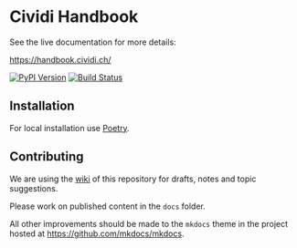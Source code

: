# Cividi Handbook

See the live documentation for more details:

https://handbook.cividi.ch/

[![PyPI Version][pypi-v-image]][pypi-v-link]
[![Build Status][travis-image]][travis-link]

[pypi-v-image]: https://img.shields.io/pypi/v/mkdocs-bootswatch.svg
[pypi-v-link]: https://pypi.python.org/pypi/mkdocs-bootswatch
[travis-image]: https://img.shields.io/travis/mkdocs/mkdocs-bootswatch/master.svg
[travis-link]: https://travis-ci.org/mkdocs/mkdocs-bootswatch


## Installation

For local installation use [Poetry](https://python-poetry.org/docs/).

## Contributing

We are using the [wiki](./wiki) of this repository for drafts, notes and topic suggestions.

Please work on published content in the `docs` folder.

All other improvements should be made to the `mkdocs` theme in the
project hosted at <https://github.com/mkdocs/mkdocs>.
